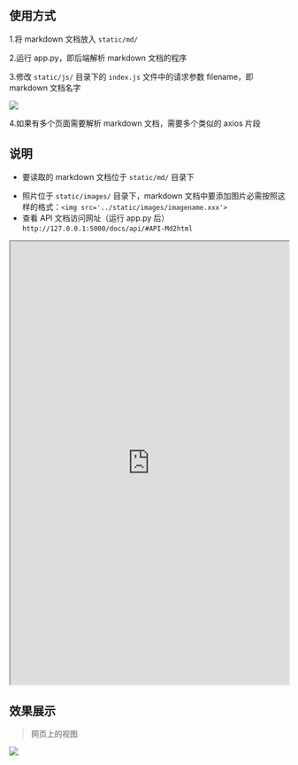 ## 使用方式

1.将 markdown 文档放入 `static/md/` 

2.运行 app.py，即后端解析 markdown 文档的程序

3.修改 `static/js/` 目录下的 `index.js` 文件中的请求参数 filename，即 markdown 文档名字

<img src="../static/images/axios.png">

4.如果有多个页面需要解析 markdown 文档，需要多个类似的 axios 片段

 

## 说明

* 要读取的 markdown 文档位于 `static/md/` 目录下

- 照片位于 `static/images/` 目录下，markdown 文档中要添加图片必需按照这样的格式：`<img src='../static/images/imagename.xxx'>`
- 查看 API 文档访问网址（运行 app.py 后） `http://127.0.0.1:5000/docs/api/#API-Md2html`

<iframe width=100% height=800 src='http://127.0.0.1:5000/docs/api/#API-Md2html'></iframe>

## 效果展示

> 网页上的视图

<img src="../static/images/html_view.png">